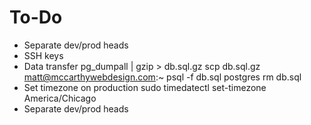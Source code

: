 # To-Do

- Separate dev/prod heads
- SSH keys
- Data transfer
    pg_dumpall | gzip > db.sql.gz
    scp db.sql.gz matt@mccarthywebdesign.com:~
    psql -f db.sql postgres
    rm db.sql
- Set timezone on production
    sudo timedatectl set-timezone America/Chicago
- Separate dev/prod heads
